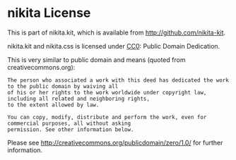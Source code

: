 # nikita License

This is part of nikita.kit, which is available from http://github.com/nikita-kit.

nikita.kit and nikita.css is licensed under [CC0](http://creativecommons.org/publicdomain/zero/1.0/): Public Domain Dedication.

This is very similar to public domain and means (quoted from creativecommons.org):

    The person who associated a work with this deed has dedicated the work to the public domain by waiving all
    of his or her rights to the work worldwide under copyright law, including all related and neighboring rights,
    to the extent allowed by law.

    You can copy, modify, distribute and perform the work, even for commercial purposes, all without asking
    permission. See other information below.

Please see http://creativecommons.org/publicdomain/zero/1.0/ for further information.
